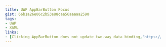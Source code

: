 ```yaml
---
title: UWP AppBarButton Focus
gist: 66b1a26e06c2b53e88caa56aaaaa2590
tags:
- UWP
- XAML
links:
- [Clicking AppBarButton does not update two-way data binding,"https://social.msdn.microsoft.com/Forums/azure/en-US/2bbfd951-5d8a-4ca5-bd5b-43acdef51bab/uwpc-clicking-appbarbutton-does-not-update-twoway-data-binidng?forum=wpdevelop"]
---
```

